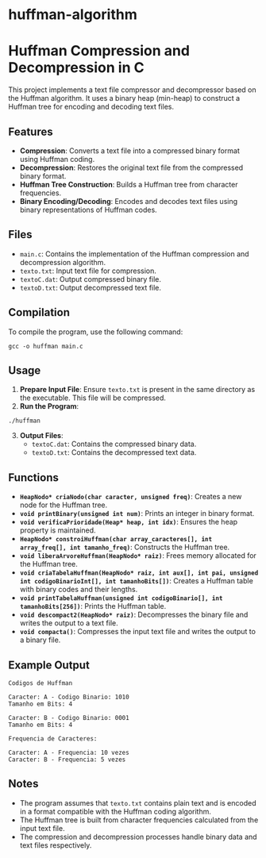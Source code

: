 # huffman-algorithm
# Huffman Compression and Decompression in C

This project implements a text file compressor and decompressor based on the Huffman algorithm. It uses a binary heap (min-heap) to construct a Huffman tree for encoding and decoding text files.

## Features

- **Compression**: Converts a text file into a compressed binary format using Huffman coding.
- **Decompression**: Restores the original text file from the compressed binary format.
- **Huffman Tree Construction**: Builds a Huffman tree from character frequencies.
- **Binary Encoding/Decoding**: Encodes and decodes text files using binary representations of Huffman codes.

## Files

- `main.c`: Contains the implementation of the Huffman compression and decompression algorithm.
- `texto.txt`: Input text file for compression.
- `textoC.dat`: Output compressed binary file.
- `textoD.txt`: Output decompressed text file.

## Compilation

To compile the program, use the following command:

``` gcc -o huffman main.c ```

## Usage

1. **Prepare Input File**: Ensure `texto.txt` is present in the same directory as the executable. This file will be compressed.
2. **Run the Program**:

``` ./huffman ```

3. **Output Files**:
   - `textoC.dat`: Contains the compressed binary data.
   - `textoD.txt`: Contains the decompressed text data.

## Functions

- **`HeapNodo* criaNodo(char caracter, unsigned freq)`**: Creates a new node for the Huffman tree.
- **`void printBinary(unsigned int num)`**: Prints an integer in binary format.
- **`void verificaPrioridade(Heap* heap, int idx)`**: Ensures the heap property is maintained.
- **`HeapNodo* constroiHuffman(char array_caracteres[], int array_freq[], int tamanho_freq)`**: Constructs the Huffman tree.
- **`void liberaArvoreHuffman(HeapNodo* raiz)`**: Frees memory allocated for the Huffman tree.
- **`void criaTabelaHuffman(HeapNodo* raiz, int aux[], int pai, unsigned int codigoBinarioInt[], int tamanhoBits[])`**: Creates a Huffman table with binary codes and their lengths.
- **`void printTabelaHuffman(unsigned int codigoBinario[], int tamanhoBits[256])`**: Prints the Huffman table.
- **`void descompact2(HeapNodo* raiz)`**: Decompresses the binary file and writes the output to a text file.
- **`void compacta()`**: Compresses the input text file and writes the output to a binary file.

## Example Output

```
Codigos de Huffman

Caracter: A - Codigo Binario: 1010
Tamanho em Bits: 4

Caracter: B - Codigo Binario: 0001
Tamanho em Bits: 4

Frequencia de Caracteres:

Caracter: A - Frequencia: 10 vezes
Caracter: B - Frequencia: 5 vezes
```
## Notes

- The program assumes that `texto.txt` contains plain text and is encoded in a format compatible with the Huffman coding algorithm.
- The Huffman tree is built from character frequencies calculated from the input text file.
- The compression and decompression processes handle binary data and text files respectively.
